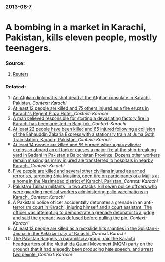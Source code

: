 ### [2013-08-7](/news/2013/08/7/index.md)

# A bombing in a market in Karachi, Pakistan, kills eleven people, mostly teenagers. 




### Source:

1. [Reuters](http://www.reuters.com/article/2013/08/07/us-pakistan-bomb-idUSBRE97607420130807?feedType=RSS&virtualBrandChannel=11563)

### Related:

1. [An Afghan diplomat is shot dead at the Afghan consulate in Karachi, Pakistan. ](/news/2017/02/6/an-afghan-diplomat-is-shot-dead-at-the-afghan-consulate-in-karachi-pakistan.md) _Context: Karachi_
2. [At least 12 people are killed and 75 others injured as a fire erupts in Karachi's Regent Plaza Hotel. ](/news/2016/12/5/at-least-12-people-are-killed-and-75-others-injured-as-a-fire-erupts-in-karachi-s-regent-plaza-hotel.md) _Context: Karachi_
3. [A man believed responsible for starting a devastating factory fire in Karachi has been arrested in Bangkok. ](/news/2016/12/3/a-man-believed-responsible-for-starting-a-devastating-factory-fire-in-karachi-has-been-arrested-in-bangkok.md) _Context: Karachi_
4. [At least 22 people have been killed and 65 injured following a collision of the Bahauddin Zakaria Express  with a stationary train at Juma Goth Train station, Karachi, Pakistan. ](/news/2016/11/3/at-least-22-people-have-been-killed-and-65-injured-following-a-collision-of-the-bahauddin-zakaria-express-with-a-stationary-train-at-juma-g.md) _Context: Karachi_
5. [At least 14 people are killed and 59 burned when a gas cylinder explosion aboard an oil tanker causes a major fire at the ship-breaking yard in Gadani in Pakistan's Balochistan Province. Dozens other workers remain missing as many injured are transferred to hospitals in nearby Karachi. ](/news/2016/11/1/at-least-14-people-are-killed-and-59-burned-when-a-gas-cylinder-explosion-aboard-an-oil-tanker-causes-a-major-fire-at-the-ship-breaking-yard.md) _Context: Karachi_
6. [Five people are killed and several other civilians injured as armed terrorists, targeting Shia Muslims, open fire on participants of a Majlis at a home in the Nazimabad district of Karachi, Pakistan. ](/news/2016/10/29/five-people-are-killed-and-several-other-civilians-injured-as-armed-terrorists-targeting-shia-muslims-open-fire-on-participants-of-a-majli.md) _Context: Karachi_
7. [Pakistani Taliban militants, in two attacks, kill seven police officers who were guarding medical workers administering polio vaccinations in Karachi. ](/news/2016/04/20/pakistani-taliban-militants-in-two-attacks-kill-seven-police-officers-who-were-guarding-medical-workers-administering-polio-vaccinations-i.md) _Context: Karachi_
8. [ A Pakistani police officer accidentally detonates a grenade in an anti-terrorism court in Karachi, injuring himself and a court assistant. The officer was attempting to demonstrate a grenade detonator to a judge and said the grenade was defused before pulling the pin. ](/news/2016/04/12/a-pakistani-police-officer-accidentally-detonates-a-grenade-in-an-anti-terrorism-court-in-karachi-injuring-himself-and-a-court-assistant.md) _Context: Karachi_
9. [At least 13 people are killed as a rockslide hits shanties in the Gulistan-i-Jauhar in the Pakistani city of Karachi. ](/news/2015/10/13/at-least-13-people-are-killed-as-a-rockslide-hits-shanties-in-the-gulistan-i-jauhar-in-the-pakistani-city-of-karachi.md) _Context: Karachi_
10. [The Pakistan Rangers, a paramilitary group, raid the Karachi headquarters of the Muttahida Qaumi Movement (MQM) party on the grounds that it had allegedly been producing hate speech, and arrest two people. ](/news/2015/07/17/the-pakistan-rangers-a-paramilitary-group-raid-the-karachi-headquarters-of-the-muttahida-qaumi-movement-mqm-party-on-the-grounds-that-it.md) _Context: Karachi_
